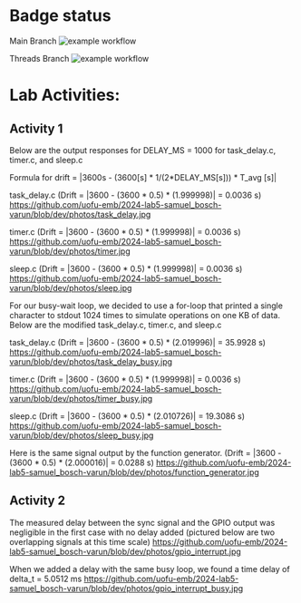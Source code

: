 # Badge status
Main Branch
![example workflow](https://github.com/uofu-emb/2024-lab5-samuel_bosch-varun/actions/workflows/main.yml/badge.svg)

Threads Branch
![example workflow](https://github.com/uofu-emb/2024-lab5-samuel_bosch-varun/actions/workflows/main.yml/badge.svg?branch=dev)

# Lab Activities:

## Activity 1
Below are the output responses for DELAY_MS = 1000 for task_delay.c, timer.c, and sleep.c

Formula for drift = |3600s - (3600[s] * 1/(2*DELAY_MS[s])) * T_avg [s]|

task_delay.c (Drift = |3600 - (3600 * 0.5) * (1.999998)| = 0.0036 s)
https://github.com/uofu-emb/2024-lab5-samuel_bosch-varun/blob/dev/photos/task_delay.jpg

timer.c (Drift = |3600 - (3600 * 0.5) * (1.999998)| = 0.0036 s)
https://github.com/uofu-emb/2024-lab5-samuel_bosch-varun/blob/dev/photos/timer.jpg

sleep.c (Drift = |3600 - (3600 * 0.5) * (1.999998)| = 0.0036 s)
https://github.com/uofu-emb/2024-lab5-samuel_bosch-varun/blob/dev/photos/sleep.jpg


For our busy-wait loop, we decided to use a for-loop that printed a single character to stdout 1024 times to simulate operations on one KB of data. Below are the modified task_delay.c, timer.c, and sleep.c

task_delay.c (Drift = |3600 - (3600 * 0.5) * (2.019996)| = 35.9928 s)
https://github.com/uofu-emb/2024-lab5-samuel_bosch-varun/blob/dev/photos/task_delay_busy.jpg

timer.c (Drift = |3600 - (3600 * 0.5) * (1.999998)| = 0.0036 s)
https://github.com/uofu-emb/2024-lab5-samuel_bosch-varun/blob/dev/photos/timer_busy.jpg

sleep.c (Drift = |3600 - (3600 * 0.5) * (2.010726)| = 19.3086 s)
https://github.com/uofu-emb/2024-lab5-samuel_bosch-varun/blob/dev/photos/sleep_busy.jpg

Here is the same signal output by the function generator.
(Drift = |3600 - (3600 * 0.5) * (2.000016)| = 0.0288 s)
https://github.com/uofu-emb/2024-lab5-samuel_bosch-varun/blob/dev/photos/function_generator.jpg

## Activity 2
The measured delay between the sync signal and the GPIO output was negligible in the first case with no delay added (pictured below are two overlapping signals at this time scale)
https://github.com/uofu-emb/2024-lab5-samuel_bosch-varun/blob/dev/photos/gpio_interrupt.jpg

When we added a delay with the same busy loop, we found a time delay of delta_t = 5.0512 ms
https://github.com/uofu-emb/2024-lab5-samuel_bosch-varun/blob/dev/photos/gpio_interrupt_busy.jpg
